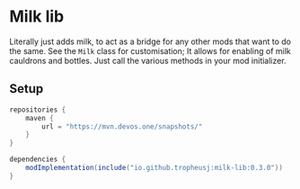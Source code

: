 # Milk lib
Literally just adds milk, to act as a bridge for any other mods that want to do the same.
See the `Milk` class for customisation; It allows for enabling of milk cauldrons and bottles.
Just call the various methods in your mod initializer.
## Setup
```groovy
repositories {
    maven {
        url = "https://mvn.devos.one/snapshots/"
    }
}
```
```groovy
dependencies {
    modImplementation(include("io.github.tropheusj:milk-lib:0.3.0"))
}
```
